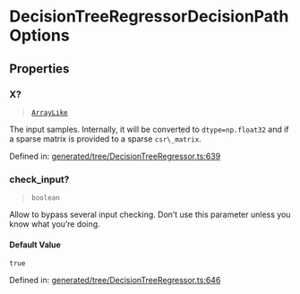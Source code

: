# DecisionTreeRegressorDecisionPathOptions

## Properties

### X?

> [`ArrayLike`](../types/ArrayLike.md)

The input samples. Internally, it will be converted to `dtype=np.float32` and if a sparse matrix is provided to a sparse `csr\_matrix`.

Defined in:  [generated/tree/DecisionTreeRegressor.ts:639](https://github.com/transitive-bullshit/scikit-learn-ts/blob/92ab806/packages/sklearn/src/generated/tree/DecisionTreeRegressor.ts#L639)

### check\_input?

> `boolean`

Allow to bypass several input checking. Don’t use this parameter unless you know what you’re doing.

#### Default Value

`true`

Defined in:  [generated/tree/DecisionTreeRegressor.ts:646](https://github.com/transitive-bullshit/scikit-learn-ts/blob/92ab806/packages/sklearn/src/generated/tree/DecisionTreeRegressor.ts#L646)
